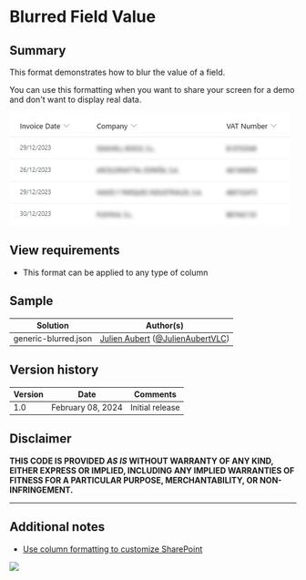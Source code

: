 # Blurred Field Value

## Summary
This format demonstrates how to blur the value of a field.

You can use this formatting when you want to share your screen for a demo and don't want to display real data.

![screenshot of the sample](./assets/screenshot.png)

## View requirements
- This format can be applied to any type of column

## Sample

Solution|Author(s)
--------|---------
generic-blurred.json| [Julien Aubert](https://github.com/JulienVLC) ([@JulienAubertVLC](https://twitter.com/JulienAubertVLC))

## Version history

Version|Date|Comments
-------|----|--------
1.0|February 08, 2024|Initial release

## Disclaimer
**THIS CODE IS PROVIDED *AS IS* WITHOUT WARRANTY OF ANY KIND, EITHER EXPRESS OR IMPLIED, INCLUDING ANY IMPLIED WARRANTIES OF FITNESS FOR A PARTICULAR PURPOSE, MERCHANTABILITY, OR NON-INFRINGEMENT.**

---

## Additional notes

- [Use column formatting to customize SharePoint](https://docs.microsoft.com/sharepoint/dev/declarative-customization/column-formatting)

<img src="https://pnptelemetry.azurewebsites.net/list-formatting/column-samples/generic-blurred" />
